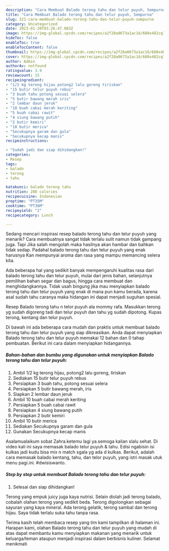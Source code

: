 ```yaml
---
description: "Cara Membuat Balado terong tahu dan telur puyuh, Sempurna"
title: "Cara Membuat Balado terong tahu dan telur puyuh, Sempurna"
slug: 321-cara-membuat-balado-terong-tahu-dan-telur-puyuh-sempurna
category: Uncategorized
date: 2023-01-20T03:26:47.083Z
image: https://img-global.cpcdn.com/recipes/a2f28a0673a1ac16/680x482cq70/balado-terong-tahu-dan-telur-puyuh-foto-resep-utama.jpg
hideToc: false
enableToc: true
enableTocContent: false
thumbnail: https://img-global.cpcdn.com/recipes/a2f28a0673a1ac16/680x482cq70/balado-terong-tahu-dan-telur-puyuh-foto-resep-utama.jpg
cover: https://img-global.cpcdn.com/recipes/a2f28a0673a1ac16/680x482cq70/balado-terong-tahu-dan-telur-puyuh-foto-resep-utama.jpg
author: Admin
authorAv: notfound
ratingvalue: 3.9
reviewcount: 15
recipeingredient:
- "1/2 kg terong hijau potong2 lalu goreng tiriskan"
- "15 butir telur puyuh rebus"
- "3 buah tahu potong sesuai selera"
- "5 butir bawang merah iris"
- "2 lembar daun jeruk"
- "10 buah cabai merah keriting"
- "5 buah cabai rawit"
- "4 siung bawang putih"
- "2 butir kemiri"
- "10 butir merica"
- "Secukupnya garam dan gula"
- "Secukupnya kecap manis"
recipeinstructions:

- "Sudah jadi dan siap dihidangkan!"
categories:
- Resep
tags:
- balado
- terong
- tahu

katakunci: balado terong tahu 
nutrition: 288 calories
recipecuisine: Indonesian
preptime: "PT35M"
cooktime: "PT36M"
recipeyield: "2"
recipecategory: Lunch

---
```



Sedang mencari inspirasi resep balado terong tahu dan telur puyuh yang menarik? Cara membuatnya sangat tidak terlalu sulit namun tidak gampang juga. Tapi Jika salah mengolah maka hasilnya akan hambar dan bahkan tidak sedap. Padahal balado terong tahu dan telur puyuh yang enak harusnya Kan mempunyai aroma dan rasa yang mampu memancing selera kita.


Ada beberapa hal yang sedikit banyak mempengaruhi kualitas rasa dari balado terong tahu dan telur puyuh, mulai dari jenis bahan, selanjutnya pemilihan bahan segar dan bagus, hingga cara membuat dan menghidangkannya. Tidak usah bingung jika mau menyiapkan balado terong tahu dan telur puyuh yang enak di mana pun kamu berada, karena asal sudah tahu caranya maka hidangan ini dapat menjadi suguhan spesial.

Resep Balado terong tahu n telor puyuh ala mommy rafa. Masukkan terong yg sudah digoreng tadi dan telur puyuh dan tahu yg sudah dipotong. Kupas terong, kentang dan telur puyuh.


Di bawah ini ada beberapa cara mudah dan praktis untuk membuat balado terong tahu dan telur puyuh yang siap dikreasikan. Anda dapat menyiapkan Balado terong tahu dan telur puyuh memakai 12 bahan dan 0 tahap pembuatan. Berikut ini cara dalam menyiapkan hidangannya.

<!--inarticleads1-->

##### Bahan-bahan dan bumbu yang digunakan untuk menyiapkan Balado terong tahu dan telur puyuh:

1. Ambil 1/2 kg terong hijau, potong2 lalu goreng, tiriskan
1. Sediakan 15 butir telur puyuh rebus
1. Persiapkan 3 buah tahu, potong sesuai selera
1. Persiapkan 5 butir bawang merah, iris
1. Siapkan 2 lembar daun jeruk
1. Ambil 10 buah cabai merah keriting
1. Persiapkan 5 buah cabai rawit
1. Persiapkan 4 siung bawang putih
1. Persiapkan 2 butir kemiri
1. Ambil 10 butir merica
1. Sediakan Secukupnya garam dan gula
1. Gunakan Secukupnya kecap manis


Asalamualaikum sobat Zahra.ketemu lagi ya.semoga kalian slalu sehat. Di video kali ini saya memasak balado telur puyuh &amp; tahu. Edisi ngabisin isi kulkas jadi kudu bisa mix n match sgala yg ada d kulkas. Berikut, adalah cara memasak balado kentang, tahu, dan telor puyuh, yang istri masak utuk menu pagi.ini. #dwisiswanto. 

<!--inarticleads2-->

##### Step by step untuk membuat Balado terong tahu dan telur puyuh:


1. Selesai dan siap dihidangkan!

Terong yang empuk juicy juga kaya nutrisi. Selain diolah jadi terong balado, cobalah olahan terong yang sedikit beda. Terong digolongkan sebagai sayuran yang kaya mineral. Ada terong gelatik, terong sambal dan terong hijau. Saya tidak terlalu suka tahu tanpa rasa. 

Terima kasih telah membaca resep yang tim kami tampilkan di halaman ini. Harapan kami, olahan Balado terong tahu dan telur puyuh yang mudah di atas dapat membantu kamu menyiapkan makanan yang menarik untuk keluarga/teman ataupun menjadi inspirasi dalam berbisnis kuliner. Selamat menikmati
